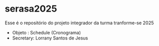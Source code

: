 # serasa2025
Esse é o repositório do projeto integrador da turma tranforme-se 2025


- Objeto : Schedule (Cronograma)
 - Secretary: Lorrany Santos de Jesus 
 
